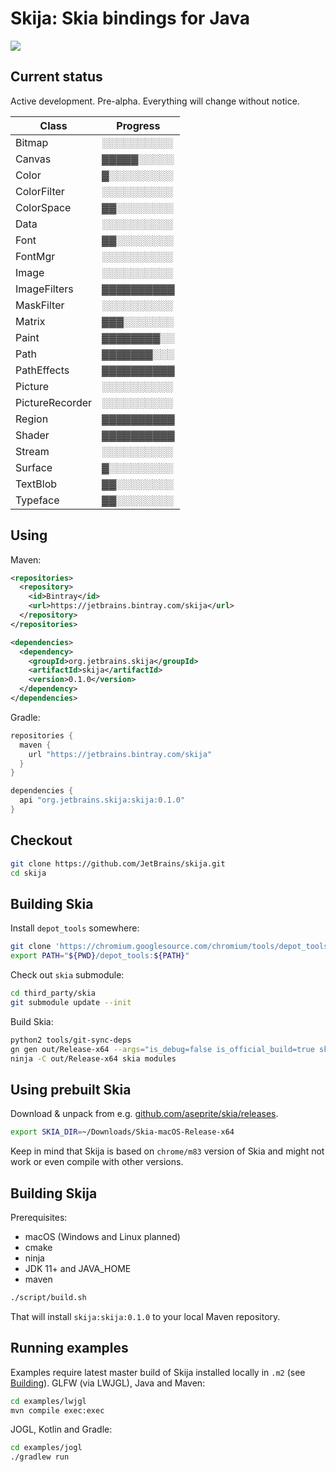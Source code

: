 # Skija: Skia bindings for Java

![](extras/logo.png)

## Current status

Active development. Pre-alpha. Everything will change without notice.

Class           | Progress
----------------|-----------
Bitmap          | ░░░░░░░░░░
Canvas          | ▓▓▓▓▓░░░░░
Color           | ▓░░░░░░░░░
ColorFilter     | ░░░░░░░░░░
ColorSpace      | ▓▓░░░░░░░░
Data            | ░░░░░░░░░░
Font            | ▓▓░░░░░░░░
FontMgr         | ░░░░░░░░░░ 
Image           | ░░░░░░░░░░
ImageFilters    | ▓▓▓▓▓▓▓▓▓▓
MaskFilter      | ░░░░░░░░░░
Matrix          | ▓▓▓░░░░░░░
Paint           | ▓▓▓▓▓▓▓▓░░
Path            | ▓▓▓▓▓▓▓░░░
PathEffects     | ▓▓▓▓▓▓▓▓▓▓
Picture         | ░░░░░░░░░░
PictureRecorder | ░░░░░░░░░░
Region          | ▓▓▓▓▓▓▓▓▓▓
Shader          | ▓▓▓▓▓▓▓▓▓▓
Stream          | ░░░░░░░░░░
Surface         | ▓░░░░░░░░░
TextBlob        | ▓▓░░░░░░░░
Typeface        | ▓▓░░░░░░░░

## Using

Maven:

```xml
<repositories>
  <repository>
    <id>Bintray</id>
    <url>https://jetbrains.bintray.com/skija</url>
  </repository>
</repositories>

<dependencies>
  <dependency>
    <groupId>org.jetbrains.skija</groupId>
    <artifactId>skija</artifactId>
    <version>0.1.0</version>
  </dependency>
</dependencies>
```

Gradle:

```gradle
repositories {
  maven {
    url "https://jetbrains.bintray.com/skija"
  }
}

dependencies {
  api "org.jetbrains.skija:skija:0.1.0"
}
```

## Checkout

```sh
git clone https://github.com/JetBrains/skija.git
cd skija
```

## Building Skia

Install `depot_tools` somewhere:

```sh
git clone 'https://chromium.googlesource.com/chromium/tools/depot_tools.git'
export PATH="${PWD}/depot_tools:${PATH}"
```

Check out `skia` submodule:

```sh
cd third_party/skia
git submodule update --init
```

Build Skia:

```sh
python2 tools/git-sync-deps
gn gen out/Release-x64 --args="is_debug=false is_official_build=true skia_use_system_expat=false skia_use_system_icu=false skia_use_system_libjpeg_turbo=false skia_use_system_libpng=false skia_use_system_libwebp=false skia_use_system_zlib=false skia_use_sfntly=false skia_use_freetype=true skia_use_harfbuzz=true skia_pdf_subset_harfbuzz=true skia_use_system_freetype2=false skia_use_system_harfbuzz=false target_cpu=\"x64\" extra_cflags=[\"-stdlib=libc++\", \"-mmacosx-version-min=10.9\"] extra_cflags_cc=[\"-frtti\"]"
ninja -C out/Release-x64 skia modules
```

## Using prebuilt Skia

Download & unpack from e.g. [github.com/aseprite/skia/releases](https://github.com/aseprite/skia/releases).

```sh
export SKIA_DIR=~/Downloads/Skia-macOS-Release-x64
```

Keep in mind that Skija is based on `chrome/m83` version of Skia and might not work or even compile with other versions.

## Building Skija

Prerequisites:

- macOS (Windows and Linux planned)
- cmake
- ninja
- JDK 11+ and JAVA_HOME
- maven

```sh
./script/build.sh
```

That will install `skija:skija:0.1.0` to your local Maven repository.

## Running examples


Examples require latest master build of Skija installed locally in `.m2` (see [Building](#building-skija)).
GLFW (via LWJGL), Java and Maven:

```sh
cd examples/lwjgl
mvn compile exec:exec
```

JOGL, Kotlin and Gradle:

```sh
cd examples/jogl
./gradlew run
```
